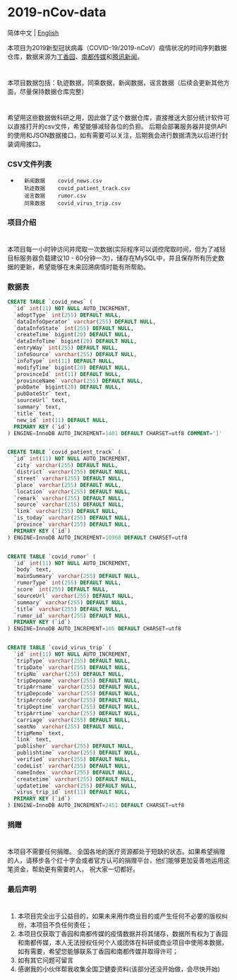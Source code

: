 # 2019-nCov-data

简体中文 | [English](README.en.md)

本项目为2019新型冠状病毒（COVID-19/2019-nCoV）疫情状况的时间序列数据仓库，数据来源为[丁香园](https://ncov.dxy.cn/ncovh5/view/pneumonia)、[南都传媒](https://m.mp.oeeee.com/h5/pages/v20/nCovcase/guangdong.html)和[腾讯新闻](https://xw.qq.com/act/fytrace?from=singlemessage&isappinstalled=0&scene=1&clicktime=1581821123&enterid=1581821123)。
#
本项目数据包括：轨迹数据，同乘数据，新闻数据，谣言数据（后续会更新其他方面，尽量保持数据仓库完整）
#
希望用这些数据做科研之用，因此做了这个数据仓库，直接推送大部分统计软件可以直接打开的csv文件，希望能够减轻各位的负担。 
后期会部署服务器并提供API的使用和JSON数据接口，如有需要可以关注，后期我会进行数据清洗以后进行封装调用接口。

###   CSV文件列表     
*       新闻数据    covid_news.csv 
        轨迹数据    covid_patient_track.csv
        谣言数据    rumor.csv
        同乘数据    covid_virus_trip.csv

###   项目介绍
#
本项目每一小时钟访问并爬取一次数据(实际程序可以调控爬取时间，但为了减轻目标服务器负载建议10 - 60分钟一次)，储存在MySQL中，并且保存所有历史数据的更新，希望能够在未来回溯病情时能有所帮助。

### 数据表
```sql
CREATE TABLE `covid_news` (
  `id` int(11) NOT NULL AUTO_INCREMENT,
  `adoptType` int(255) DEFAULT NULL,
  `dataInfoOperator` varchar(255) DEFAULT NULL,
  `dataInfoState` int(255) DEFAULT NULL,
  `createTime` bigint(20) DEFAULT NULL,
  `dataInfoTime` bigint(20) DEFAULT NULL,
  `entryWay` int(255) DEFAULT NULL,
  `infoSource` varchar(255) DEFAULT NULL,
  `infoType` int(11) DEFAULT NULL,
  `modifyTime` bigint(20) DEFAULT NULL,
  `provinceId` int(11) DEFAULT NULL,
  `provinceName` varchar(255) DEFAULT NULL,
  `pubDate` bigint(20) DEFAULT NULL,
  `pubDateStr` text,
  `sourceUrl` text,
  `summary` text,
  `title` text,
  `new_id` int(11) DEFAULT NULL,
  PRIMARY KEY (`id`)
) ENGINE=InnoDB AUTO_INCREMENT=1401 DEFAULT CHARSET=utf8 COMMENT=']'


CREATE TABLE `covid_patient_track` (
  `id` int(11) NOT NULL AUTO_INCREMENT,
  `city` varchar(255) DEFAULT NULL,
  `district` varchar(255) DEFAULT NULL,
  `street` varchar(255) DEFAULT NULL,
  `place` varchar(255) DEFAULT NULL,
  `location` varchar(255) DEFAULT NULL,
  `remark` varchar(255) DEFAULT NULL,
  `source` varchar(255) DEFAULT NULL,
  `link` varchar(255) DEFAULT NULL,
  `is_today` varchar(255) DEFAULT NULL,
  `province` varchar(255) DEFAULT NULL,
  PRIMARY KEY (`id`)
) ENGINE=InnoDB AUTO_INCREMENT=10960 DEFAULT CHARSET=utf8


CREATE TABLE `covid_rumor` (
  `id` int(11) NOT NULL AUTO_INCREMENT,
  `body` text,
  `mainSummary` varchar(255) DEFAULT NULL,
  `rumorType` int(255) DEFAULT NULL,
  `score` int(255) DEFAULT NULL,
  `sourceUrl` varchar(255) DEFAULT NULL,
  `summary` varchar(255) DEFAULT NULL,
  `title` varchar(255) DEFAULT NULL,
  `rumor_id` varchar(255) DEFAULT NULL,
  PRIMARY KEY (`id`)
) ENGINE=InnoDB AUTO_INCREMENT=105 DEFAULT CHARSET=utf8


CREATE TABLE `covid_virus_trip` (
  `id` int(11) NOT NULL AUTO_INCREMENT,
  `tripType` varchar(255) DEFAULT NULL,
  `tripDate` varchar(255) DEFAULT NULL,
  `tripNo` varchar(255) DEFAULT NULL,
  `tripDepname` varchar(255) DEFAULT NULL,
  `tripArrname` varchar(255) DEFAULT NULL,
  `tripDepcode` varchar(255) DEFAULT NULL,
  `tripArrcode` varchar(255) DEFAULT NULL,
  `tripDeptime` varchar(255) DEFAULT NULL,
  `tripArrtime` varchar(255) DEFAULT NULL,
  `carriage` varchar(255) DEFAULT NULL,
  `seatNo` varchar(255) DEFAULT NULL,
  `tripMemo` text,
  `link` text,
  `publisher` varchar(255) DEFAULT NULL,
  `publishtime` varchar(255) DEFAULT NULL,
  `verified` varchar(255) DEFAULT NULL,
  `codeList` varchar(255) DEFAULT NULL,
  `nameIndex` varchar(255) DEFAULT NULL,
  `createtime` varchar(255) DEFAULT NULL,
  `updatetime` varchar(255) DEFAULT NULL,
  `virus_trip_id` int(11) DEFAULT NULL,
  PRIMARY KEY (`id`)
) ENGINE=InnoDB AUTO_INCREMENT=2451 DEFAULT CHARSET=utf8


```
### 捐赠
#
本项目不需要任何捐赠。
全国各地的医疗资源都处于短缺的状态。如果希望捐赠的人，请移步各个红十字会或者官方认可的捐赠平台，他们能够更加妥善地运用这笔资金，帮助更有需要的人。
祝大家一切都好。

### 最后声明
#
1. 本项目完全出于公益目的，如果未来用作商业目的或产生任何不必要的版权纠纷，本项目不负任何责任；
2. 本项目仅获取丁香园和南都传媒的疫情数据并将其储存，数据所有权为丁香园和南都传媒，本人无法授权任何个人或团体在科研或商业项目中使用本数据，如有需要，希望您能够联系丁香园和南都传媒并取得许可；
3. 如有其它问题可留言
4. 感谢我的小伙伴帮我收集全国卫健委资料(该部分还没开始做，会尽快开始)

